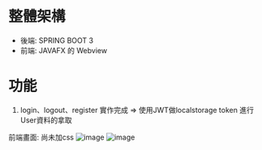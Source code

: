 # 整體架構
- 後端: SPRING BOOT 3
- 前端: JAVAFX 的 Webview


# 功能
1. login、logout、register 實作完成 => 使用JWT做localstorage token 進行User資料的拿取
  
前端畫面:
尚未加css
![image](https://github.com/YunHisangTang/YouBikeSystem/assets/47920363/ac09ca64-10b9-49a2-b386-210add8cc0de)
![image](https://github.com/YunHisangTang/YouBikeSystem/assets/47920363/78375108-d67a-41a1-adce-941eb4e8004d)
